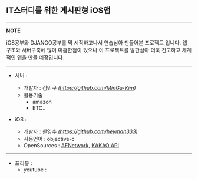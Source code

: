 IT스터디를 위한 게시판형 iOS앱 
--
---
**NOTE**

iOS공부와 DJANGO공부를 막 시작하고나서 연습삼아 만들어본 프로젝트 입니다. 앱구조와 서버구축에 많이 미흡한점이 있으나 이 프로젝트를 발판삼아 더욱 견고하고 체계적인 앱을 만들 예정입니다.


---

- 서버 :
  - 개발자 : 김민구 _(https://github.com/MinGu-Kim)_
  - 활용기술
    - amazon
    - ETC..

- iOS :
  - 개발자 : 한영수 _(https://github.com/heyman333)_
  - 사용언어 : objective-c
  - OpenSources : [AFNetwork](https://github.com/AFNetworking/AFNetworking), [KAKAO API](https://developers.kakao.com/docs/ios) 

---
- 프리뷰 :
  - youtube : 
